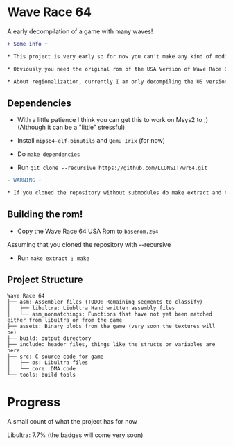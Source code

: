 # Wave Race 64
A early decompilation of a game with many waves!


```diff
+ Some info +

* This project is very early so for now you can't make any kind of modification, well maybe I'll focus on it soon ;).

* Obviously you need the original rom of the USA Version of Wave Race 64, I am not responsible for which methods you get it.

* About regionalization, currently I am only decompiling the US version, for now I am not interested in the European or Japanese version, maybe I will do it later but for now it's not a priority

```

## Dependencies

- With a little patience I think you can get this to work on Msys2 to ;) (Although it can be a "little" stressful)

- Install ``mips64-elf-binutils`` and ``Qemu Irix`` (for now) 

- Do `make dependencies`

- Run ``git clone --recursive https://github.com/LLONSIT/wr64.git``


```diff
- WARNING -

* If you cloned the repository without submodules do make extract and then make dependencies and make extract again

```

## Building the rom!

- Copy the Wave Race 64 USA Rom to ``baserom.z64``

Assuming that you cloned the repository with --recursive

- Run ``make extract ; make``


## Project Structure
	
	Wave Race 64
	├── asm: Assembler files (TODO: Remaining segments to classify)
	│   ├── libultra: Liubltra Hand written assembly files
	│   └── asm_nonmatchings: Functions that have not yet been matched either from libultra or from the game
	├── assets: Binary blobs from the game (very soon the textures will be)
	├── build: output directory
	├── include: header files, things like the structs or variables are here
	├── src: C source code for game
	│   ├── os: Libultra files
	│   └── core: DMA code
	└── tools: build tools

# Progress

A small count of what the project has for now

Libultra: 7.7% (the badges will come very soon)
